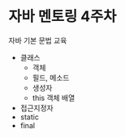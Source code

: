 # 자바 멘토링 4주차
자바 기본 문법 교육

- 클래스
  - 객체
  - 필드, 메소드
  - 생성자
  - this 
  객체 배열 
- 접근지정자
- static
- final